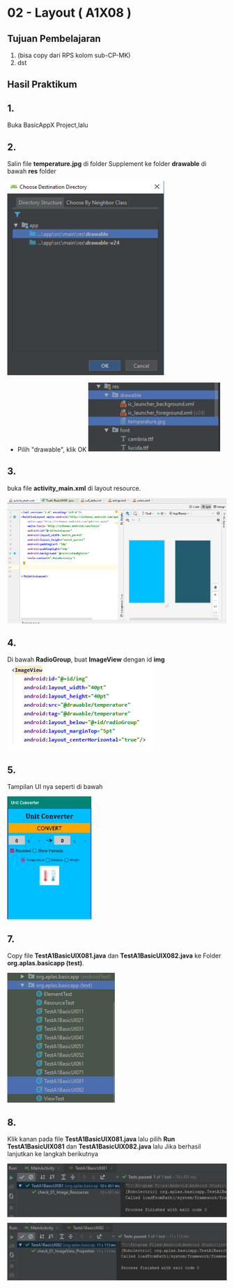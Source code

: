 # 02 - Layout ( A1X08 )


## Tujuan Pembelajaran

1. (bisa copy dari RPS kolom sub-CP-MK)
2. dst

## Hasil Praktikum 

## 1.
Buka BasicAppX Project,lalu 

## 2. 
Salin file **temperature.jpg** di folder Supplement ke folder **drawable** di bawah **res** folder

![Teks alternatif](img/A1X08/1.png)

* Pilih "drawable", klik OK
![Teks alternatif](img/A1X08/1a.png)


## 3.
buka file **activity_main.xml** di layout resource.

![Teks alternatif](img/A1X03/1.png)

## 4. 
Di bawah **RadioGroup**, buat **ImageView** dengan id **img**
![Teks alternatif](img/A1X08/2.png)

## 5. 
Tampilan UI nya seperti di bawah

![Teks alternatif](img/A1X08/3.png)

## 7. 
Copy file **TestA1BasicUIX081.java** dan **TestA1BasicUIX082.java** ke
Folder **org.aplas.basicapp (test)**.

![Teks alternatif](img/A1X08/4.png)

## 8. 
Klik kanan pada file **TestA1BasicUIX081.java** lalu pilih **Run TestA1BasicUIX081** dan **TestA1BasicUIX082.java** lalu Jika berhasil lanjutkan ke langkah berikutnya 

![Teks alternatif](img/A1X08/5.png)